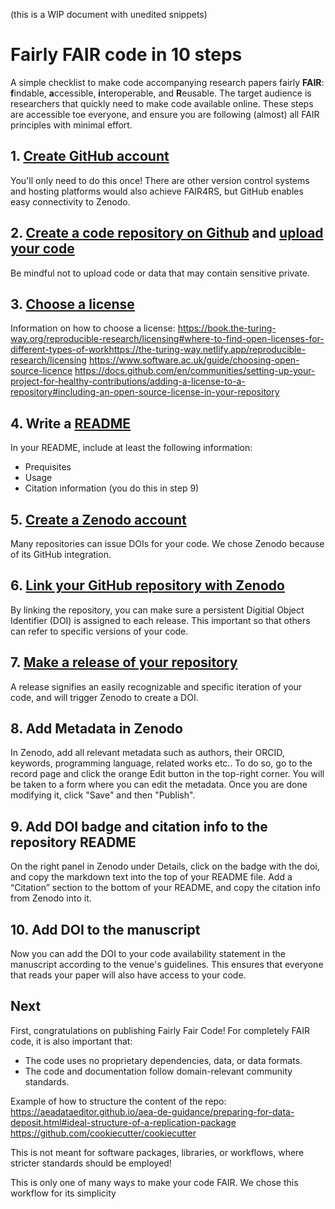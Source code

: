 (this is a WIP document with unedited snippets)
# Fairly FAIR code in 10 steps

A simple checklist to make code accompanying research papers fairly **FAIR**: **f**indable, **a**ccessible, **i**nteroperable, and **R**eusable. 
The target audience is researchers that quickly need to make code available online. 
These steps are accessible toe everyone, and ensure you are following (almost) all FAIR principles with minimal effort.

## 1. [Create GitHub account](https://github.com/join)  

You'll only need to do this once! There are other version control systems and hosting platforms would also achieve FAIR4RS, but GitHub enables easy connectivity to Zenodo. 

## 2. [Create a code repository on Github](https://docs.github.com/en/repositories/creating-and-managing-repositories/quickstart-for-repositories#create-a-repository) and [upload your code](https://docs.github.com/en/repositories/working-with-files/managing-files/adding-a-file-to-a-repository) 

Be mindful not to upload code or data that may contain sensitive private.

## 3. [Choose a license](https://choosealicense.com)
Information on how to choose a license:
https://book.the-turing-way.org/reproducible-research/licensing#where-to-find-open-licenses-for-different-types-of-workhttps://the-turing-way.netlify.app/reproducible-research/licensing 
https://www.software.ac.uk/guide/choosing-open-source-licence
https://docs.github.com/en/communities/setting-up-your-project-for-healthy-contributions/adding-a-license-to-a-repository#including-an-open-source-license-in-your-repository

## 4. Write a [README](https://docs.github.com/en/repositories/managing-your-repositorys-settings-and-features/customizing-your-repository/about-readmes)

In your README, include at least the following information:

  * Prequisites
  * Usage
  * Citation information (you do this in step 9)

## 5. [Create a Zenodo account](https://help.zenodo.org/docs/get-started/create-an-account/)

Many repositories can issue DOIs for your code. We chose Zenodo because of its GitHub integration.

## 6. [Link your GitHub repository with Zenodo](https://docs.github.com/en/repositories/archiving-a-github-repository/referencing-and-citing-content#issuing-a-persistent-identifier-for-your-repository-with-zenodo)

By linking the repository, you can make sure a persistent Digitial Object Identifier (DOI) is assigned to each release.
This important so that others can refer to specific versions of your code.

## 7. [Make a release of your repository](https://docs.github.com/en/repositories/releasing-projects-on-github/managing-releases-in-a-repository)

A release signifies an easily recognizable and specific iteration of your code, and will trigger Zenodo to create a DOI.

## 8. Add Metadata in Zenodo

In Zenodo, add all relevant metadata such as authors, their ORCID, keywords, programming language, related works etc.. To do so, go to the record page and click the orange Edit button in the top-right corner. You will be taken to a form where you can edit the metadata. Once you are done modifying it, click "Save" and then "Publish".

## 9. Add DOI badge and citation info to the repository README

On the right panel in Zenodo under Details, click on the badge with the doi, and copy the markdown text into the top of your README file. Add a “Citation” section to the bottom of your README, and copy the citation info from Zenodo into it.

## 10. Add DOI to the manuscript

Now you can add the DOI to your code availability statement in the manuscript according to the venue's guidelines.
This ensures that everyone that reads your paper will also have access to your code.

## Next

First, congratulations on publishing Fairly Fair Code! For completely FAIR code, it is also important that:

 - The code uses no proprietary dependencies, data, or data formats.
 - The code and documentation follow domain-relevant community standards.

Example of how to structure the content of the repo: https://aeadataeditor.github.io/aea-de-guidance/preparing-for-data-deposit.html#ideal-structure-of-a-replication-package 
https://github.com/cookiecutter/cookiecutter


This is not meant for software packages, libraries, or workflows, where stricter standards should be employed!

This is only one of many ways to make your code FAIR. We chose this workflow for its simplicity
